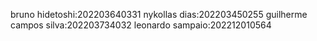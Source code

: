 bruno hidetoshi:202203640331
nykollas dias:202203450255
guilherme campos silva:202203734032
leonardo sampaio:202212010564

